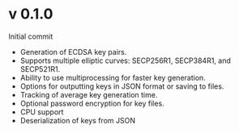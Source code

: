 # v 0.1.0
Initial commit
- Generation of ECDSA key pairs.
- Supports multiple elliptic curves: SECP256R1, SECP384R1, and SECP521R1.
- Ability to use multiprocessing for faster key generation.
- Options for outputting keys in JSON format or saving to files.
- Tracking of average key generation time.
- Optional password encryption for key files.
- CPU support
- Deserialization of keys from JSON
